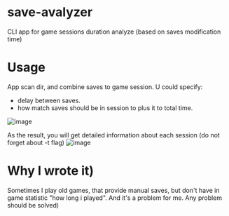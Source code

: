# save-avalyzer
CLI app for game sessions duration analyze (based on saves modification time)

# Usage
App scan dir, and combine saves to game session. U could specify:
* delay between saves.
* how match saves should be in session to plus it to total time.

![image](https://user-images.githubusercontent.com/42908925/148992816-b84ae359-b15b-4353-aa45-e858683aec2d.png)

As the result, you will get detailed information about each session (do not forget about -t flag)
![image](https://user-images.githubusercontent.com/42908925/148993513-3968516c-1995-4378-8000-35de6c89da28.png)

# Why I wrote it)

Sometimes I play old games, that provide manual saves, but don't have in game statistic "how long i played". And it's a problem for me. 
Any problem should be solved) 
